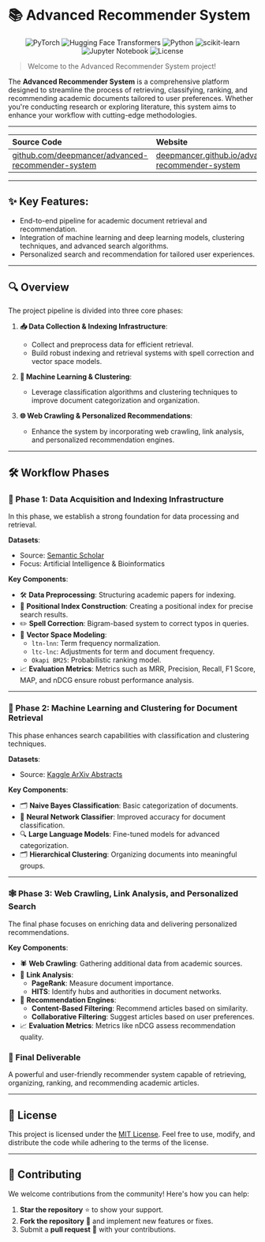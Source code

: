 # 📚 Advanced Recommender System

<p align="center">
  <img src="https://img.shields.io/badge/PyTorch-%23EE4C2C.svg?style=for-the-badge&logo=PyTorch&logoColor=white" alt="PyTorch">
  <img src="https://img.shields.io/badge/Hugging%20Face-FFD21E?style=for-the-badge&logo=huggingface&logoColor=000" alt="Hugging Face Transformers">
  <img src="https://img.shields.io/badge/Python-3670A0?style=for-the-badge&logo=python&logoColor=ffdd54" alt="Python">
  <img src="https://img.shields.io/badge/scikit--learn-%23F7931E.svg?style=for-the-badge&logo=scikit-learn&logoColor=white" alt="scikit-learn">
  <img src="https://img.shields.io/badge/Jupyter-F37626.svg?&style=for-the-badge&logo=Jupyter&logoColor=white" alt="Jupyter Notebook">
  <img src="https://img.shields.io/badge/license-MIT-blue.svg?style=for-the-badge" alt="License">
</p>

> Welcome to the Advanced Recommender System project!

The **Advanced Recommender System** is a comprehensive platform designed to streamline the process of retrieving, classifying, ranking, and recommending academic documents tailored to user preferences. Whether you're conducting research or exploring literature, this system aims to enhance your workflow with cutting-edge methodologies.

---

| **Source Code** | **Website** |
|:-----------------|:------------|
| <a href="https://github.com/deepmancer/advanced-recommender-system" target="_blank">github.com/deepmancer/advanced-recommender-system</a> | <a href="https://deepmancer.github.io/advanced-recommender-system/" target="_blank">deepmancer.github.io/advanced-recommender-system</a> |

---

## ✨ Key Features:
- End-to-end pipeline for academic document retrieval and recommendation.
- Integration of machine learning and deep learning models, clustering techniques, and advanced search algorithms.
- Personalized search and recommendation for tailored user experiences.

---

## 🔍 Overview

The project pipeline is divided into three core phases:

1. **📥 Data Collection & Indexing Infrastructure**:
   - Collect and preprocess data for efficient retrieval.
   - Build robust indexing and retrieval systems with spell correction and vector space models.

2. **🧠 Machine Learning & Clustering**:
   - Leverage classification algorithms and clustering techniques to improve document categorization and organization.

3. **🌐 Web Crawling & Personalized Recommendations**:
   - Enhance the system by incorporating web crawling, link analysis, and personalized recommendation engines.

---

## 🛠️ Workflow Phases

### 📂 Phase 1: Data Acquisition and Indexing Infrastructure

In this phase, we establish a strong foundation for data processing and retrieval. 

**Datasets**:
- Source: [Semantic Scholar](https://www.semanticscholar.org/)
- Focus: Artificial Intelligence & Bioinformatics

**Key Components**:
- 🛠️ **Data Preprocessing**: Structuring academic papers for indexing.
- 📍 **Positional Index Construction**: Creating a positional index for precise search results.
- ✏️ **Spell Correction**: Bigram-based system to correct typos in queries.
- 📐 **Vector Space Modeling**:
  - `ltn-lnn`: Term frequency normalization.
  - `ltc-lnc`: Adjustments for term and document frequency.
  - `Okapi BM25`: Probabilistic ranking model.
- 📈 **Evaluation Metrics**: Metrics such as MRR, Precision, Recall, F1 Score, MAP, and nDCG ensure robust performance analysis.

---


### 🧬 Phase 2: Machine Learning and Clustering for Document Retrieval

This phase enhances search capabilities with classification and clustering techniques.

**Datasets**:
- Source: [Kaggle ArXiv Abstracts](https://www.kaggle.com/datasets/spsayakpaul/arxiv-paper-abstracts?resource=download)

**Key Components**:
- 🗂️ **Naive Bayes Classification**: Basic categorization of documents.
- 🤖 **Neural Network Classifier**: Improved accuracy for document classification.
- 🔍 **Large Language Models**: Fine-tuned models for advanced categorization.
- 🗂️ **Hierarchical Clustering**: Organizing documents into meaningful groups.

---

### 🕸️ Phase 3: Web Crawling, Link Analysis, and Personalized Search

The final phase focuses on enriching data and delivering personalized recommendations. 

**Key Components**:
- 🕷️ **Web Crawling**: Gathering additional data from academic sources.
- 🔗 **Link Analysis**:
  - **PageRank**: Measure document importance.
  - **HITS**: Identify hubs and authorities in document networks.
- 🧠 **Recommendation Engines**:
  - **Content-Based Filtering**: Recommend articles based on similarity.
  - **Collaborative Filtering**: Suggest articles based on user preferences.
- 📈 **Evaluation Metrics**: Metrics like nDCG assess recommendation quality.


### 🌟 Final Deliverable

A powerful and user-friendly recommender system capable of retrieving, organizing, ranking, and recommending academic articles.

---

## 📝 License

This project is licensed under the [MIT License](LICENSE). Feel free to use, modify, and distribute the code while adhering to the terms of the license.

---

## 🤝 Contributing

We welcome contributions from the community! Here's how you can help:
1. **Star the repository** ⭐ to show your support.
2. **Fork the repository** 🍴 and implement new features or fixes.
3. Submit a **pull request** 🔄 with your contributions.
